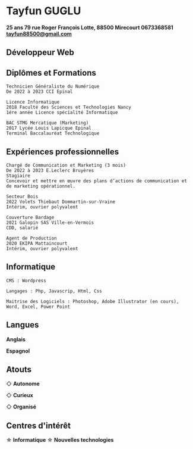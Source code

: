 # **Tayfun GUGLU**

**25 ans
79 rue Roger François Lotte,
88500 Mirecourt
0673368581
tayfun88500@gmail.com**

## **Développeur Web** 

## Diplômes et Formations
```
Technicien Généraliste du Numérique
De 2022 à 2023 CCI Epinal

Licence Informatique
2018 Faculté des Sciences et Technologies Nancy
1ére année Licence spécialité Informatique

BAC STMG Mercatique (Marketing)
2017 Lycée Louis Lapicque Epinal
Terminal Baccalauréat Technologique
```

## Expériences professionnelles
```
Chargé de Communication et Marketing (3 mois)
De 2022 à 2023 E.Leclerc Bruyères
Stagiaire
Concevoir et mettre en œuvre des plans d’actions de communication et de marketing opérationnel.

Secteur Bois
2022 Volets Thiebaut Dommartin-sur-Vraine
Intérim, ouvrier polyvalent

Couverture Bardage
2021 Galopin SAS Ville-en-Vermois
CDD, salarié

Agent de Production
2020 EKIPA Mattaincourt
Intérim, ouvrier polyvalent
```

## **Informatique**

```
CMS : Wordpress
```
```
Langages : Php, Javascrip, Html, Css
```
```
Maitrise des Logiciels : Photoshop, Adobe Illustrator (en cours), Word, Excel, Power Point
```

## Langues

**Anglais**

**Espagnol**

## Atouts

◇ **Autonome**

◇ **Curieux**

◇ **Organisé**

## Centres d'intérêt

☆ **Informatique**
☆ **Nouvelles technologies**
